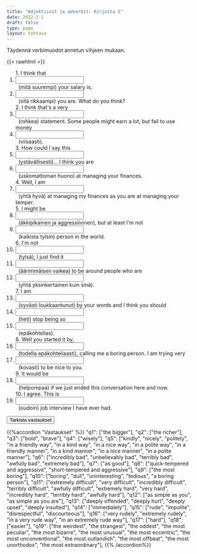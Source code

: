 ```yaml
---
title: "Adjektiivit ja adverbit: Kirjoita 1"
date: 2022-2-1
draft: false
type: page
layout: tehtava
---
```


Täydennä verbimuodot annetun vihjeen mukaan.

{{< rawhtml >}}
<div class="tehtava">
<form autocomplete="off">
  <ol>
  
<section>
1. I think that &nbsp;<li><input id="q1" type="text"/><span></span></li>&nbsp; (mitä suurempi) your salary is, &nbsp;<li><input id="q2" type="text"/><span></span></li>&nbsp; (sitä rikkaampi) you are. What do you think?
</section>
<section>
2. I think that's a very &nbsp;<li><input id="q3" type="text"/><span></span></li>&nbsp; (rohkea) statement. Some people might earn a lot, but fail to use money &nbsp;<li><input id="q4" type="text"/><span></span></li>&nbsp; (viisaasti).
</section>
<section>
3. How could I say this &nbsp;<li><input id="q5" type="text"/><span></span></li>&nbsp; (ystävällisesti)... I think you are &nbsp;<li><input id="q6" type="text"/><span></span></li>&nbsp; (uskomattoman huono) at managing your finances.
</section>
<section>
4. Well, I am  &nbsp;<li><input id="q7" type="text"/><span></span></li>&nbsp; (yhtä hyvä) at managing my finances as you are at managing your temper.
</section>
<section>
5. I might be &nbsp;<li><input id="q8" type="text"/><span></span></li>&nbsp; (äkkipikainen ja aggressiivinen), but at least I'm not &nbsp;<li><input id="q9" type="text"/><span></span></li>&nbsp; (kaikista tylsin) person in the world.
</section>
<section>
6. I'm not &nbsp;<li><input id="q10" type="text"/><span></span></li>&nbsp; (tylsä), I just find it &nbsp;<li><input id="q11" type="text"/><span></span></li>&nbsp; (äärimmäisen vaikea) to be around people who are &nbsp;<li><input id="q12" type="text"/><span></span></li>&nbsp; (yhtä yksinkertainen kuin sinä).
</section>
<section>
7. I am &nbsp;<li><input id="q13" type="text"/><span></span></li>&nbsp; (syvästi loukkaantunut) by your words and I think you should &nbsp;<li><input id="q14" type="text"/><span></span></li>&nbsp; (heti) stop being so &nbsp;<li><input id="q15" type="text"/><span></span></li>&nbsp; (epäkohtelias).
</section>
<section>
8. Well you started it by, &nbsp;<li><input id="q16" type="text"/><span></span></li>&nbsp; (todella epäkohteliaasti), calling me a boring person. I am trying very &nbsp;<li><input id="q17" type="text"/><span></span></li>&nbsp; (kovasti) to be nice to you.
</section>
<section>
9. It would be &nbsp;<li><input id="q18" type="text"/><span></span></li>&nbsp; (helpompaa) if we just ended this conversation here and now.
</section>
<section>
10. I agree. This is &nbsp;<li><input id="q19" type="text"/><span></span></li>&nbsp; (oudoin) job interview I have ever had. </ol>
  
 <link rel="stylesheet" type="text/css" href="/css/kirjoita1.css"/>

<div id="buttonWrapper">
   <input type="submit" id="submit" value="Tarkista vastaukset" />
   </div>
</form>

</div>


<script>
var answers = {
  "q1": ["the bigger"],
  "q2": ["the richer"],
  "q3": ["bold", "brave"],
  "q4": ["wisely"],
  "q5": ["kindly", "nicely", "politely", "in a friendly way", "in a kind way", "in a nice way", "in a polite way", "in a friendly manner", "in a kind manner", "in a nice manner", "in a polite manner"],
  "q6": ["incredibly bad", "unbelievably bad", "terribly bad", "awfully bad", "extremely bad"],
  "q7": ["as good"],
  "q8": ["quick-tempered and aggressive", "short-tempered and aggressive"],
  "q9": ["the most boring"],
  "q10": ["boring", "dull", "uninteresting", "tedious", "a boring person"],
  "q11": ["extremely difficult", "very difficult", "incredibly difficult", "terribly difficult", "awfully difficult", "extremely hard", "very hard", "incredibly hard", "terribly hard", "awfully hard"],
  "q12": ["as simple as you", "as simple as you are"],
  "q13": ["deeply offended", "deeply hurt", "deeply upset", "deeply insulted"],
  "q14": ["immediately"],
  "q15": ["rude", "impolite", "disrespectful", "discourteous"],
  "q16": ["very rudely", "extremely rudely", "in a very rude way", "in an extremely rude way"],
  "q17": ["hard"],
  "q18": ["easier"],
  "q19": ["the weirdest", "the strangest", "the oddest", "the most peculiar", "the most bizarre", "the most unusual", "the most eccentric", "the most unconventional", "the most outlandish", "the most offbeat", "the most unorthodox", "the most extraordinary"],
};

function markAnswers() {
  $("input[type='text']").each(function() {
    console.log($.inArray(this.value, answers[this.id]));
    if ($.inArray(this.value.toLowerCase().trim(), answers[this.id]) === -1) {
      $(this).parent()[0].setAttribute("class", "vaarin");
    } else {
      $(this).parent()[0].setAttribute("class", "oikein");
    }
  })
}

$("form").on("submit", function(e) {
  e.preventDefault();
  markAnswers();
});

const input = document.querySelector('.tehtava input');
const span = document.querySelector('.tehtava span');

document.querySelectorAll("input").forEach(elem => elem.addEventListener('input', function (event) {
    span.innerHTML = this.value.replace(/\s/g, '&nbsp;');
    this.style.width = span.offsetWidth + 'px';
}));

</script>
</rawhtml>

{{%accordion "Vastaukset" %}}
  "q1": ["the bigger"],
  "q2": ["the richer"],
  "q3": ["bold", "brave"],
  "q4": ["wisely"],
  "q5": ["kindly", "nicely", "politely", "in a friendly way", "in a kind way", "in a nice way", "in a polite way", "in a friendly manner", "in a kind manner", "in a nice manner", "in a polite manner"],
  "q6": ["incredibly bad", "unbelievably bad", "terribly bad", "awfully bad", "extremely bad"],
  "q7": ["as good"],
  "q8": ["quick-tempered and aggressive", "short-tempered and aggressive"],
  "q9": ["the most boring"],
  "q10": ["boring", "dull", "uninteresting", "tedious", "a boring person"],
  "q11": ["extremely difficult", "very difficult", "incredibly difficult", "terribly difficult", "awfully difficult", "extremely hard", "very hard", "incredibly hard", "terribly hard", "awfully hard"],
  "q12": ["as simple as you", "as simple as you are"],
  "q13": ["deeply offended", "deeply hurt", "deeply upset", "deeply insulted"],
  "q14": ["immediately"],
  "q15": ["rude", "impolite", "disrespectful", "discourteous"],
  "q16": ["very rudely", "extremely rudely", "in a very rude way", "in an extremely rude way"],
  "q17": ["hard"],
  "q18": ["easier"],
  "q19": ["the weirdest", "the strangest", "the oddest", "the most peculiar", "the most bizarre", "the most unusual", "the most eccentric", "the most unconventional", "the most outlandish", "the most offbeat", "the most unorthodox", "the most extraordinary"],
{{% /accordion%}}